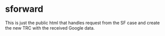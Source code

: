 ﻿# sforward


This is just the public html that handles request from the SF case and create the new TRC with the received Google data.
